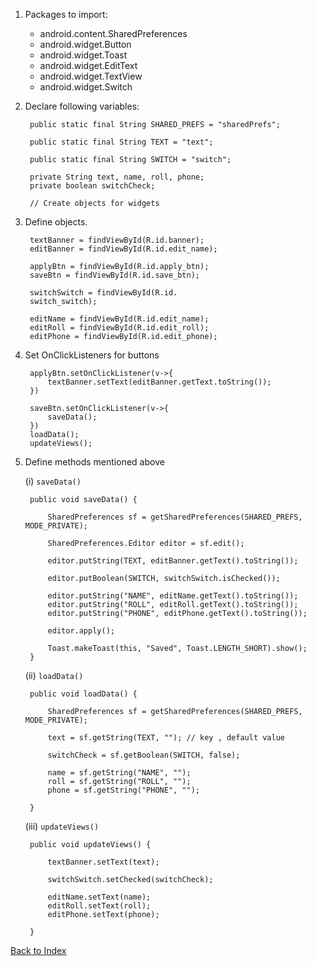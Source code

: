 1. Packages to import:
    - android.content.SharedPreferences
    - android.widget.Button 
    - android.widget.Toast
    - android.widget.EditText
    - android.widget.TextView
    - android.widget.Switch

2. Declare following variables:

        public static final String SHARED_PREFS = "sharedPrefs";

        public static final String TEXT = "text";

        public static final String SWITCH = "switch";

        private String text, name, roll, phone;
        private boolean switchCheck;

        // Create objects for widgets

3. Define objects. 
        
        textBanner = findViewById(R.id.banner);
        editBanner = findViewById(R.id.edit_name);
        
        applyBtn = findViewById(R.id.apply_btn);
        saveBtn = findViewById(R.id.save_btn);
        
        switchSwitch = findViewById(R.id.
        switch_switch);
        
        editName = findViewById(R.id.edit_name);
        editRoll = findViewById(R.id.edit_roll);
        editPhone = findViewById(R.id.edit_phone);

4. Set OnClickListeners for buttons

        applyBtn.setOnClickListener(v->{
            textBanner.setText(editBanner.getText.toString());
        })

        saveBtn.setOnClickListener(v->{
            saveData();
        })
        loadData();
        updateViews();

5. Define methods mentioned above

    (i) `saveData()`
        
        public void saveData() {

            SharedPreferences sf = getSharedPreferences(SHARED_PREFS, MODE_PRIVATE);
            
            SharedPreferences.Editor editor = sf.edit();

            editor.putString(TEXT, editBanner.getText().toString());

            editor.putBoolean(SWITCH, switchSwitch.isChecked());

            editor.putString("NAME", editName.getText().toString());
            editor.putString("ROLL", editRoll.getText().toString());
            editor.putString("PHONE", editPhone.getText().toString());

            editor.apply();

            Toast.makeToast(this, "Saved", Toast.LENGTH_SHORT).show();
        }

    (ii) `loadData()`

        public void loadData() {

            SharedPreferences sf = getSharedPreferences(SHARED_PREFS, MODE_PRIVATE);

            text = sf.getString(TEXT, ""); // key , default value

            switchCheck = sf.getBoolean(SWITCH, false);

            name = sf.getString("NAME", "");
            roll = sf.getString("ROLL", "");
            phone = sf.getString("PHONE", "");

        }


    (iii) `updateViews()`

        public void updateViews() {

            textBanner.setText(text);

            switchSwitch.setChecked(switchCheck);

            editName.setText(name);
            editRoll.setText(roll);
            editPhone.setText(phone);

        }

[Back to Index](../README.md)
